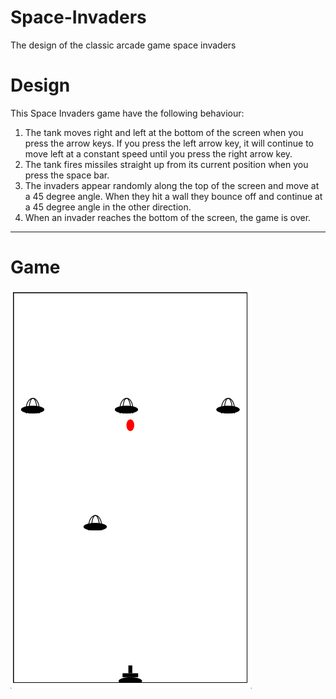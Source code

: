 # Space-Invaders
The design of the classic arcade game space invaders

# Design

This Space Invaders game have the following behaviour:

1. The tank moves right and left at the bottom of the screen when you press the arrow keys. If you press the left arrow key, it will continue to move left at a constant speed until you press the right arrow key.
2. The tank fires missiles straight up from its current position when you press the space bar.
3. The invaders appear randomly along the top of the screen and move at a 45 degree angle. When they hit a wall they bounce off and continue at a 45 degree angle in the other direction.
4. When an invader reaches the bottom of the screen, the game is over. 

-------------------------------------------------------------------------------------------

# Game 
![](https://github.com/noor188/Space-Invaders/blob/main/img/space-invader.png)
   
